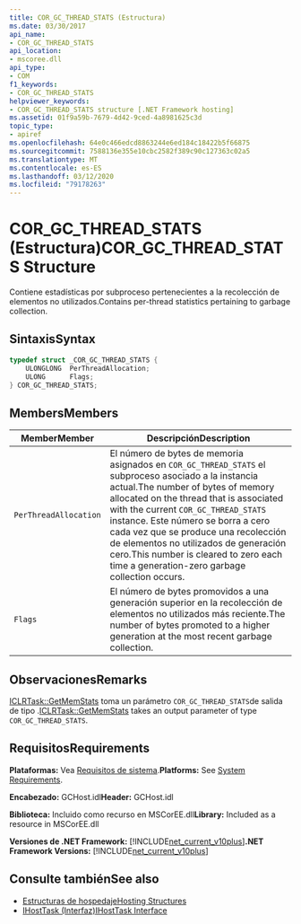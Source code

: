 ```yaml
---
title: COR_GC_THREAD_STATS (Estructura)
ms.date: 03/30/2017
api_name:
- COR_GC_THREAD_STATS
api_location:
- mscoree.dll
api_type:
- COM
f1_keywords:
- COR_GC_THREAD_STATS
helpviewer_keywords:
- COR_GC_THREAD_STATS structure [.NET Framework hosting]
ms.assetid: 01f9a59b-7679-4d42-9ced-4a8981625c3d
topic_type:
- apiref
ms.openlocfilehash: 64e0c466edcd8863244e6ed184c18422b5f66875
ms.sourcegitcommit: 7588136e355e10cbc2582f389c90c127363c02a5
ms.translationtype: MT
ms.contentlocale: es-ES
ms.lasthandoff: 03/12/2020
ms.locfileid: "79178263"
---
```

# <a name="cor_gc_thread_stats-structure"></a><span data-ttu-id="0ac19-102">COR_GC_THREAD_STATS (Estructura)</span><span class="sxs-lookup"><span data-stu-id="0ac19-102">COR_GC_THREAD_STATS Structure</span></span>
<span data-ttu-id="0ac19-103">Contiene estadísticas por subproceso pertenecientes a la recolección de elementos no utilizados.</span><span class="sxs-lookup"><span data-stu-id="0ac19-103">Contains per-thread statistics pertaining to garbage collection.</span></span>  
  
## <a name="syntax"></a><span data-ttu-id="0ac19-104">Sintaxis</span><span class="sxs-lookup"><span data-stu-id="0ac19-104">Syntax</span></span>  
  
```cpp  
typedef struct _COR_GC_THREAD_STATS {  
    ULONGLONG  PerThreadAllocation;
    ULONG      Flags;
} COR_GC_THREAD_STATS;  
```  
  
## <a name="members"></a><span data-ttu-id="0ac19-105">Members</span><span class="sxs-lookup"><span data-stu-id="0ac19-105">Members</span></span>  
  
|<span data-ttu-id="0ac19-106">Member</span><span class="sxs-lookup"><span data-stu-id="0ac19-106">Member</span></span>|<span data-ttu-id="0ac19-107">Descripción</span><span class="sxs-lookup"><span data-stu-id="0ac19-107">Description</span></span>|  
|------------|-----------------|  
|`PerThreadAllocation`|<span data-ttu-id="0ac19-108">El número de bytes de memoria asignados en `COR_GC_THREAD_STATS` el subproceso asociado a la instancia actual.</span><span class="sxs-lookup"><span data-stu-id="0ac19-108">The number of bytes of memory allocated on the thread that is associated with the current `COR_GC_THREAD_STATS` instance.</span></span> <span data-ttu-id="0ac19-109">Este número se borra a cero cada vez que se produce una recolección de elementos no utilizados de generación cero.</span><span class="sxs-lookup"><span data-stu-id="0ac19-109">This number is cleared to zero each time a generation-zero garbage collection occurs.</span></span>|  
|`Flags`|<span data-ttu-id="0ac19-110">El número de bytes promovidos a una generación superior en la recolección de elementos no utilizados más reciente.</span><span class="sxs-lookup"><span data-stu-id="0ac19-110">The number of bytes promoted to a higher generation at the most recent garbage collection.</span></span>|  
  
## <a name="remarks"></a><span data-ttu-id="0ac19-111">Observaciones</span><span class="sxs-lookup"><span data-stu-id="0ac19-111">Remarks</span></span>  
 <span data-ttu-id="0ac19-112">[ICLRTask::GetMemStats](../../../../docs/framework/unmanaged-api/hosting/iclrtask-getmemstats-method.md) toma un parámetro `COR_GC_THREAD_STATS`de salida de tipo .</span><span class="sxs-lookup"><span data-stu-id="0ac19-112">[ICLRTask::GetMemStats](../../../../docs/framework/unmanaged-api/hosting/iclrtask-getmemstats-method.md) takes an output parameter of type `COR_GC_THREAD_STATS`.</span></span>  
  
## <a name="requirements"></a><span data-ttu-id="0ac19-113">Requisitos</span><span class="sxs-lookup"><span data-stu-id="0ac19-113">Requirements</span></span>  
 <span data-ttu-id="0ac19-114">**Plataformas:** Vea [Requisitos de sistema](../../../../docs/framework/get-started/system-requirements.md).</span><span class="sxs-lookup"><span data-stu-id="0ac19-114">**Platforms:** See [System Requirements](../../../../docs/framework/get-started/system-requirements.md).</span></span>  
  
 <span data-ttu-id="0ac19-115">**Encabezado:** GCHost.idl</span><span class="sxs-lookup"><span data-stu-id="0ac19-115">**Header:** GCHost.idl</span></span>  
  
 <span data-ttu-id="0ac19-116">**Biblioteca:** Incluido como recurso en MSCorEE.dll</span><span class="sxs-lookup"><span data-stu-id="0ac19-116">**Library:** Included as a resource in MSCorEE.dll</span></span>  
  
 <span data-ttu-id="0ac19-117">**Versiones de .NET Framework:** [!INCLUDE[net_current_v10plus](../../../../includes/net-current-v10plus-md.md)]</span><span class="sxs-lookup"><span data-stu-id="0ac19-117">**.NET Framework Versions:** [!INCLUDE[net_current_v10plus](../../../../includes/net-current-v10plus-md.md)]</span></span>  
  
## <a name="see-also"></a><span data-ttu-id="0ac19-118">Consulte también</span><span class="sxs-lookup"><span data-stu-id="0ac19-118">See also</span></span>

- [<span data-ttu-id="0ac19-119">Estructuras de hospedaje</span><span class="sxs-lookup"><span data-stu-id="0ac19-119">Hosting Structures</span></span>](../../../../docs/framework/unmanaged-api/hosting/hosting-structures.md)
- [<span data-ttu-id="0ac19-120">IHostTask (Interfaz)</span><span class="sxs-lookup"><span data-stu-id="0ac19-120">IHostTask Interface</span></span>](../../../../docs/framework/unmanaged-api/hosting/ihosttask-interface.md)

